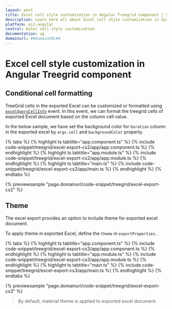 ```yaml
---
layout: post
title: Excel cell style customization in Angular Treegrid component | Syncfusion
description: Learn here all about Excel cell style customization in Syncfusion Angular Treegrid component of Syncfusion Essential JS 2 and more.
platform: ej2-angular
control: Excel cell style customization 
documentation: ug
domainurl: ##DomainURL##
---
```


# Excel cell style customization in Angular Treegrid component

## Conditional cell formatting

TreeGrid cells in the exported Excel can be customized or formatted using [`excelQueryCellInfo`](https://ej2.syncfusion.com/angular/documentation/api/treegrid/#excelQueryCellInfo) event. In this event, we can format the treegrid cells of exported Excel document based on the column cell value.

In the below sample, we have set the background color for `Duration` column in the exported excel by `args.cell` and `backgroundColor` property.

{% tabs %}
{% highlight ts tabtitle="app.component.ts" %}
{% include code-snippet/treegrid/excel-export-cs2/app/app.component.ts %}
{% endhighlight %}
{% highlight ts tabtitle="app.module.ts" %}
{% include code-snippet/treegrid/excel-export-cs2/app/app.module.ts %}
{% endhighlight %}
{% highlight ts tabtitle="main.ts" %}
{% include code-snippet/treegrid/excel-export-cs2/app/main.ts %}
{% endhighlight %}
{% endtabs %}
  
{% previewsample "page.domainurl/code-snippet/treegrid/excel-export-cs2" %}

## Theme

The excel export provides an option to include theme for exported excel document.

To apply theme in exported Excel, define the `theme` in `exportProperties` .

{% tabs %}
{% highlight ts tabtitle="app.component.ts" %}
{% include code-snippet/treegrid/excel-export-cs3/app/app.component.ts %}
{% endhighlight %}
{% highlight ts tabtitle="app.module.ts" %}
{% include code-snippet/treegrid/excel-export-cs3/app/app.module.ts %}
{% endhighlight %}
{% highlight ts tabtitle="main.ts" %}
{% include code-snippet/treegrid/excel-export-cs3/app/main.ts %}
{% endhighlight %}
{% endtabs %}
  
{% previewsample "page.domainurl/code-snippet/treegrid/excel-export-cs3" %}

>By default, material theme is applied to exported excel document.